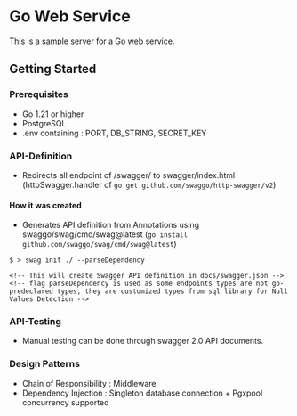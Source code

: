 # Go Web Service

This is a sample server for a Go web service.

## Getting Started
### Prerequisites
- Go 1.21 or higher
- PostgreSQL
- .env containing : PORT, DB_STRING, SECRET_KEY

### API-Definition
- Redirects all endpoint of /swagger/ to swagger/index.html (httpSwagger.handler of `go get github.com/swaggo/http-swagger/v2`)
#### How it was created
- Generates API definition from Annotations using swaggo/swag/cmd/swag@latest (`go install github.com/swaggo/swag/cmd/swag@latest`)
```
$ > swag init ./ --parseDependency

<!-- This will create Swagger API definition in docs/swagger.json -->
<!-- flag parseDependency is used as some endpoints types are not go-predeclared types, they are customized types from sql library for Null Values Detection -->
```

### API-Testing
- Manual testing can be done through swagger 2.0 API documents.

### Design Patterns
- Chain of Responsibility : Middleware
- Dependency Injection : Singleton database connection + Pgxpool concurrency supported